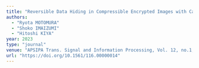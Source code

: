 ```yaml
---
title: "Reversible Data Hiding in Compressible Encrypted Images with Capacity Enhancement"
authors:
  - "Ryota MOTOMURA"
  - "Shoko IMAIZUMI"
  - "Hitoshi KIYA"
year: 2023
type: "journal"
venue: "APSIPA Trans. Signal and Information Processing, Vol. 12, no.1, e31, 2023-07-04."
url: "https://doi.org/10.1561/116.00000014"
---
```

